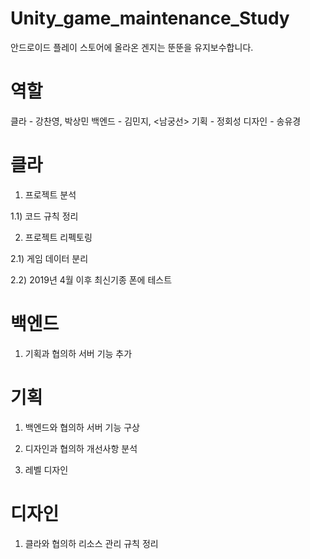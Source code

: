 # Unity_game_maintenance_Study
안드로이드 플레이 스토어에 올라온 겐지는 뚠뚠을 유지보수합니다.

# 역할
클라 - 강찬영, 박상민
백엔드 - 김민지, <남궁선>
기획 - 정회성
디자인 - 송유경

# 클라
1) 프로젝트 분석

1.1) 코드 규칙 정리

2) 프로젝트 리펙토링

2.1) 게임 데이터 분리

2.2) 2019년 4월 이후 최신기종 폰에 테스트

# 백엔드
1) 기획과 협의하 서버 기능 추가

# 기획
1) 백엔드와 협의하 서버 기능 구상

2) 디자인과 협의하 개선사항 분석

3) 레벨 디자인

# 디자인
1) 클라와 협의하 리소스 관리 규칙 정리
